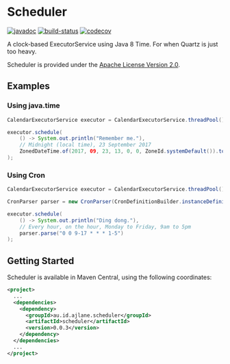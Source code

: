 # Scheduler
[![javadoc](http://www.javadoc.io/badge/au.id.ajlane.scheduler/scheduler.svg)](http://www.javadoc.io/doc/au.id.ajlane.scheduler/scheduler)
[![build-status](https://travis-ci.org/ajlane/scheduler.svg?branch=master)](https://travis-ci.org/ajlane/scheduler) [![codecov](https://codecov.io/gh/ajlane/scheduler/branch/master/graph/badge.svg)](https://codecov.io/gh/ajlane/scheduler)

A clock-based ExecutorService using Java 8 Time. For when Quartz is just too heavy.

Scheduler is provided under the [Apache License Version 2.0](https://www.apache.org/licenses/LICENSE-2.0).

## Examples

### Using java.time

```java
CalendarExecutorService executor = CalendarExecutorService.threadPool();

executor.schedule(
    () -> System.out.println("Remember me."),
    // Midnight (local time), 23 September 2017
    ZonedDateTime.of(2017, 09, 23, 13, 0, 0, ZoneId.systemDefault()).toInstant()
);
```

### Using Cron

```java
CalendarExecutorService executor = CalendarExecutorService.threadPool();

CronParser parser = new CronParser(CronDefinitionBuilder.instanceDefinitionFor(CronType.QUARTZ));

executor.schedule(
    () -> System.out.println("Ding dong."),
    // Every hour, on the hour, Monday to Friday, 9am to 5pm
    parser.parse("0 0 9-17 * * * 1-5")
);
```

## Getting Started

Scheduler is available in Maven Central, using the following coordinates:
```xml
<project>
  ...
  <dependencies>
    <dependency>
      <groupId>au.id.ajlane.scheduler</groupId>
      <artifactId>scheduler</artifactId>
      <version>0.0.3</version>
    </dependency>
  </dependencies>
  ...
</project>
```
